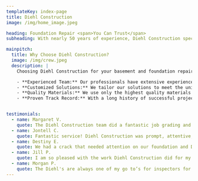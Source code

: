 ```yaml
---
templateKey: index-page
title: Diehl Construction
image: /img/home_image.jpeg

heading: Foundation Repair <span>You Can Trust</span>
subheading: With nearly 50 years of experience, Diehl Construction specializes in foundation repair, delivering lasting solutions for homes and businesses. Our family-owned and operated business is deeply committed to our local communities in Salina, Abilene, Lindsborg, and Concordia. Since 1975, we have been dedicated to ensuring your structures remain strong and secure with expert foundation repair services. At Diehl Construction, we pride ourselves on quality workmanship, reliability, and customer satisfaction.

mainpitch:
  title: Why Choose Diehl Construction?
  image: /img/crew.jpeg
  description: |
    Choosing Diehl Construction for your basement and foundation repair needs means partnering with a company that values quality, integrity, and customer satisfaction. Here are some reasons why homeowners trust us:

    - **Experienced Team:** Our professionals have extensive experience in construction and foundation repair, staying updated with the latest techniques and best practices.
    - **Customized Solutions:** We tailor our solutions to meet the unique needs of each property, ensuring effective and lasting results.
    - **Quality Materials:** We use only the highest quality materials and products, ensuring durability and reliability for your peace of mind.
    - **Proven Track Record:** With a long history of successful projects and satisfied customers, we have built a reputation for excellence in the industry.


testimonials: 
  - name: Margaret V.
    quote: The Diehl Construction team did a fantastic job grading and pouring a new footing for our home. They were professional, efficient, and kept you well-informed of the process and scheduling.
  - name: Jontell C.
    quote: Fantastic service! Diehl Construction was prompt, attentive, and provided extensive foundation repair to my 100 year old home that was in desperate need of attention. The owner was very kind and considerate throughout the process and took great lengths to make sure the foundation will last another hundred years.
  - name: Destiny E.
    quote: We had a crack that needed attention on our foundation and Diehl and his crew are doing a great doing a great job(as it’s still under progress), they’ve been working hard and fast. Would definitely recommend them for any work you need done!
  - name: Jill P.
    quote: I am so pleased with the work Diehl Construction did for my house. Super friendly and very professional. I would recommend Diehl Construction!
  - name: Morgan P.
    quote: The Diehl's are always one of my go to’s for inspectors for my clients. They are reliable and honest.
---
```

